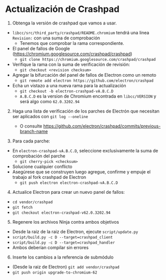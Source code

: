 # Actualización de Crashpad

1. Obtenga la versión de crashpad que vamos a usar.
  - `libcc/src/third_party/crashpad/README.chromium` tendrá una linea `Revision:` con una suma de comprobación
    - Tenemos que comprobar la rama correspondiente.
  - El panel de fallos de Google (https://chromium.googlesource.com/crashpad/crashpad)
    - `git clone https://chromium.googlesource.com/crashpad/crashpad`
  - Verifique la rama con la suma de verificación de revisión:
      - `git checkout <revision checksum>`
  - Agregar la bifurcación del panel de fallos de Electron como un remoto
    - `git remote add electron https://github.com/electron/crashpad`
  - Echa un vistazo a una nueva rama para la actualización
    - `git checkout -b electron-crashpad-vA.B.C.D`
    - `A.B.C.D` es la version de Chromium encontrada en `libcc/VERSION` y será algo como `62.0.3202.94`

2. Haga una lista de verificación de los parches de Electrón que necesitan ser aplicados con `git log --oneline`
    - O consulte https://github.com/electron/crashpad/commits/previous-branch-name

3. Para cada parche:
  - En `electron-crashpad-vA.B.C.D`, seleccione exclusivamente la suma de comprobación del parche
    - `git cherry-pick <checksum>`
  - Solucione cualquier conflicto
  - Asegúrese que se construyen luego agregue, confirme y empuje el trabajo al fork crashpad de Electron
    - `git push electron electron-crashpad-vA.B.C.D`

4. Actualice Electron para crear un nuevo panel de fallos:
  - `cd vendor/crashpad`
  - `git fetch`
  - `git checkout electron-crashpad-v62.0.3202.94`
5. Regenere los archivos Ninja contra ambos objetivos
  - Desde la raiz de la raiz de Electron, ejecute `script/update.py`
  - `script/build.py -c D --target=crashpad_client`
  - `script/build.py -c D --target=crashpad_handler`
  - Ambos deberían compilar sin errores
6. Inserte los cambios a la referencia de submódulo
  - (Desde la raiz de Electron) `git add vendor/crashpad`
  - `git push origin upgrade-to-chromium-62`
